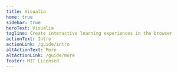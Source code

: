 ```yaml
---
title: Visualia
home: true
sidebar: true
heroText: Visualia
tagline: Create interactive learning experiences in the browser
actionText: Intro
actionLink: /guide/intro
altActionText: More
altActionLink: /guide/more
footer: MIT Licensed
---
```

